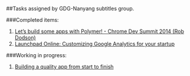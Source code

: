 ##Tasks assigned by GDG-Nanyang subtitles group.


###Completed items:

 1. [Let’s build some apps with Polymer! - Chrome Dev Summit 2014 (Rob Dodson)](https://www.youtube.com/watch?v=kV0hgdMpH28)
 2. [Launchpad Online: Customizing Google Analytics for your startup](https://www.youtube.com/watch?v=WLO3vVEsO9o)

 


###Working in progress:
1.  [Building a quality app from start to finish](https://www.youtube.com/watch?v=gfGuGdHdFJI)


